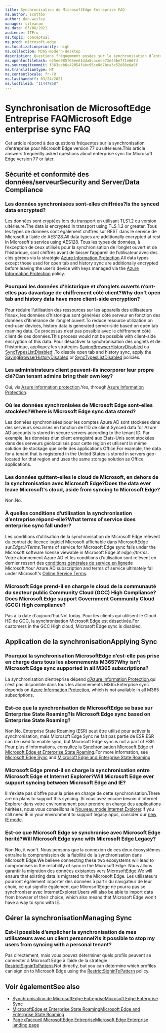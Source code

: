```yaml
---
title: Synchronisation de MicrosoftEdge Entreprise FAQ
ms.author: scottbo
author: dan-wesley
manager: silvanam
ms.date: 03/08/2021
audience: ITPro
ms.topic: conceptual
ms.prod: microsoft-edge
ms.localizationpriority: high
ms.collection: M365-modern-desktop
description: Questions fréquemment posées sur la synchronisation d’entreprise Microsoft Edge.
ms.openlocfilehash: e25ee985f65ee61dda5cacece73d43be7f1e6d7d
ms.sourcegitcommit: f363ceb6c42054fabc95ce8d7bca3c52d80e6a9f
ms.translationtype: HT
ms.contentlocale: fr-FR
ms.lasthandoff: 03/24/2021
ms.locfileid: "11447868"
---
```

# <a name="microsoft-edge-enterprise-sync-faq"></a><span data-ttu-id="81475-103">Synchronisation de MicrosoftEdge Entreprise FAQ</span><span class="sxs-lookup"><span data-stu-id="81475-103">Microsoft Edge enterprise sync FAQ</span></span>

<span data-ttu-id="81475-104">Cet article répond à des questions fréquentes sur la synchronisation d’entreprise pour Microsoft Edge version 77 ou ultérieure.</span><span class="sxs-lookup"><span data-stu-id="81475-104">This article answers frequently asked questions about enterprise sync for Microsoft Edge version 77 or later.</span></span>

## <a name="security-and-serverdata-compliance"></a><span data-ttu-id="81475-105">Sécurité et conformité des données/serveur</span><span class="sxs-lookup"><span data-stu-id="81475-105">Security and Server/Data Compliance</span></span>

### <a name="is-the-synced-data-encrypted"></a><span data-ttu-id="81475-106">Les données synchronisées sont-elles chiffrées?</span><span class="sxs-lookup"><span data-stu-id="81475-106">Is the synced data encrypted?</span></span>

<span data-ttu-id="81475-107">Les données sont cryptées lors du transport en utilisant TLS1.2 ou version ultérieure.</span><span class="sxs-lookup"><span data-stu-id="81475-107">The data is encrypted in transport using TLS 1.2 or greater.</span></span> <span data-ttu-id="81475-108">Tous les types de données sont également chiffrés sur REST dans le service de Microsoft à l’aide de AES128.</span><span class="sxs-lookup"><span data-stu-id="81475-108">All data types are additionally encrypted at rest in Microsoft's service using AES128.</span></span> <span data-ttu-id="81475-109">Tous les types de données, à l’exception de ceux utilisés pour la synchronisation de l’onglet ouvert et de l’historique, sont chiffrés avant de laisser l’appareil de l’utilisateur avec des clés gérées via la stratégie [Azure Information Protection](./microsoft-edge-policies.md#restrictsignintopattern).</span><span class="sxs-lookup"><span data-stu-id="81475-109">All data types except those used for open tab and history sync are additionally encrypted before leaving the user’s device with keys managed via the [Azure Information Protection](./microsoft-edge-policies.md#restrictsignintopattern) policy.</span></span>

### <a name="why-dont-open-tab-and-history-data-have-more-client-side-encryption"></a><span data-ttu-id="81475-110">Pourquoi les données d’historique et d’onglets ouverts n’ont-elles pas davantage de chiffrement côté client?</span><span class="sxs-lookup"><span data-stu-id="81475-110">Why don’t open tab and history data have more client-side encryption?</span></span>

<span data-ttu-id="81475-111">Pour réduire l’utilisation des ressources sur les appareils des utilisateurs finaux, les données d’historique sont générées côté serveur en fonction des données d’itinérance de l’onglet ouvert.</span><span class="sxs-lookup"><span data-stu-id="81475-111">To reduce resource utilization on end-user devices, history data is generated server-side based on open tab roaming data.</span></span> <span data-ttu-id="81475-112">Ce processus n’est pas possible avec le chiffrement côté client de ces données.</span><span class="sxs-lookup"><span data-stu-id="81475-112">This process would not be possible with client-side encryption of this data.</span></span> <span data-ttu-id="81475-113">Pour désactiver la synchronisation des onglets et de l’historique, appliquez les stratégies [SavingBrowserHistoryDisabled](./microsoft-edge-policies.md#savingbrowserhistorydisabled) ou [SyncTypesListDisabled](./microsoft-edge-policies.md#synctypeslistdisabled) .</span><span class="sxs-lookup"><span data-stu-id="81475-113">To disable open tab and history sync, apply the [SavingBrowserHistoryDisabled](./microsoft-edge-policies.md#savingbrowserhistorydisabled) or [SyncTypesListDisabled](./microsoft-edge-policies.md#synctypeslistdisabled) policies.</span></span>

### <a name="can-tenant-admins-bring-their-own-key"></a><span data-ttu-id="81475-114">Les administrateurs client peuvent-ils incorporer leur propre clé?</span><span class="sxs-lookup"><span data-stu-id="81475-114">Can tenant admins bring their own key?</span></span>

<span data-ttu-id="81475-115">Oui, via [Azure information protection](https://azure.microsoft.com/services/information-protection/).</span><span class="sxs-lookup"><span data-stu-id="81475-115">Yes, through [Azure Information Protection](https://azure.microsoft.com/services/information-protection/).</span></span>

### <a name="where-is-microsoft-edge-sync-data-stored"></a><span data-ttu-id="81475-116">Où les données synchronisées de Microsoft Edge sont-elles stockées?</span><span class="sxs-lookup"><span data-stu-id="81475-116">Where is Microsoft Edge sync data stored?</span></span>

<span data-ttu-id="81475-117">Les données synchronisées pour les comptes Azure AD sont stockées dans des serveurs sécurisés en fonction de l’ID de client.</span><span class="sxs-lookup"><span data-stu-id="81475-117">Synced data for Azure AD accounts is stored in secure servers according to the tenant ID.</span></span> <span data-ttu-id="81475-118">Par exemple, les données d’un client enregistré aux États-Unis sont stockées dans des serveurs géolocalisés pour cette région et utilisent la même solution de stockage que celle des applications Office.</span><span class="sxs-lookup"><span data-stu-id="81475-118">For example, the data for a tenant that is registered in the United States is stored in servers geo-located for that region and uses the same storage solution as Office applications.</span></span>

### <a name="does-the-data-ever-leave-microsofts-cloud-aside-from-syncing-to-microsoft-edge"></a><span data-ttu-id="81475-119">Les données quittent-elles le cloud de Microsoft, en dehors de la synchronisation avec Microsoft Edge?</span><span class="sxs-lookup"><span data-stu-id="81475-119">Does the data ever leave Microsoft's cloud, aside from syncing to Microsoft Edge?</span></span>

<span data-ttu-id="81475-120">Non.</span><span class="sxs-lookup"><span data-stu-id="81475-120">No.</span></span>

### <a name="what-terms-of-service-does-enterprise-sync-fall-under"></a><span data-ttu-id="81475-121">À quelles conditions d’utilisation la synchronisation d’entreprise répond-elle?</span><span class="sxs-lookup"><span data-stu-id="81475-121">What terms of service does enterprise sync fall under?</span></span>

<span data-ttu-id="81475-122">Les conditions d’utilisation de la synchronisation de Microsoft Edge relèvent du contrat de licence logiciel Microsoft affichable dans MicrosoftEdge sur *Edge://Terms*.</span><span class="sxs-lookup"><span data-stu-id="81475-122">Terms of service for Microsoft Edge sync falls under the Microsoft software license viewable in Microsoft Edge at *edge://terms*.</span></span> <span data-ttu-id="81475-123">Votre abonnement Azure AD et les conditions d’utilisation sont relèvent en dernier ressort des [conditions générales de service en ligne](https://www.microsoft.com/licensing/product-licensing/products)de Microsoft.</span><span class="sxs-lookup"><span data-stu-id="81475-123">Your Azure AD subscription and terms of service ultimately fall under Microsoft's [Online Service Terms](https://www.microsoft.com/licensing/product-licensing/products).</span></span>

### <a name="does-microsoft-edge-support-government-community-cloud-gcc-high-compliance"></a><span data-ttu-id="81475-124">Microsoft Edge prend-il en charge le cloud de la communauté du secteur public Community Cloud (GCC) High Compliance?</span><span class="sxs-lookup"><span data-stu-id="81475-124">Does Microsoft Edge support Government Community Cloud (GCC) High compliance?</span></span>

<span data-ttu-id="81475-125">Pas à la date d'aujourd'hui.</span><span class="sxs-lookup"><span data-stu-id="81475-125">Not today.</span></span> <span data-ttu-id="81475-126">Pour les clients qui utilisent le Cloud HD de GCC, la synchronisation Microsoft Edge est désactivée.</span><span class="sxs-lookup"><span data-stu-id="81475-126">For customers in the GCC High cloud, Microsoft Edge sync is disabled.</span></span>

## <a name="applying-sync"></a><span data-ttu-id="81475-127">Application de la synchronisation</span><span class="sxs-lookup"><span data-stu-id="81475-127">Applying Sync</span></span>

### <a name="why-isnt-microsoft-edge-sync-supported-in-all-m365-subscriptions"></a><span data-ttu-id="81475-128">Pourquoi la synchronisation MicrosoftEdge n’est-elle pas prise en charge dans tous les abonnements M365?</span><span class="sxs-lookup"><span data-stu-id="81475-128">Why isn’t Microsoft Edge sync supported in all M365 subscriptions?</span></span>

<span data-ttu-id="81475-129">La synchronisation d’entreprise dépend [d’Azure Information Protection,](https://azure.microsoft.com/services/information-protection/)qui n’est pas disponible dans tous les abonnements M365.</span><span class="sxs-lookup"><span data-stu-id="81475-129">Enterprise sync depends on [Azure Information Protection](https://azure.microsoft.com/services/information-protection/), which is not available in all M365 subscriptions.</span></span>

### <a name="is-microsoft-edge-sync-based-on-enterprise-state-roaming"></a><span data-ttu-id="81475-130">Est-ce que la synchronisation de MicrosoftEdge se base sur Enterprise State Roaming?</span><span class="sxs-lookup"><span data-stu-id="81475-130">Is Microsoft Edge sync based on Enterprise State Roaming?</span></span>

<span data-ttu-id="81475-131">Non.</span><span class="sxs-lookup"><span data-stu-id="81475-131">No.</span></span> <span data-ttu-id="81475-132">Enterprise State Roaming (ESR) peut être utilisé pour activer la synchronisation, mais Microsoft Edge Sync ne fait pas partie de ESR.</span><span class="sxs-lookup"><span data-stu-id="81475-132">ESR can be used to enable sync, but Microsoft Edge sync is not a part of ESR.</span></span> <span data-ttu-id="81475-133">Pour plus d’informations, consultez la [Synchronisation Microsoft Edge](https://review.docs.microsoft.com/DeployEdge/microsoft-edge-enterprise-sync) et [Microsoft Edge et Enterprise State Roaming](https://review.docs.microsoft.com/DeployEdge/microsoft-edge-enterprise-state-roaming).</span><span class="sxs-lookup"><span data-stu-id="81475-133">For more information, see [Microsoft Edge Sync](https://review.docs.microsoft.com/DeployEdge/microsoft-edge-enterprise-sync) and [Microsoft Edge and Enterprise State Roaming](https://review.docs.microsoft.com/DeployEdge/microsoft-edge-enterprise-state-roaming).</span></span>

### <a name="will-microsoft-edge-ever-support-syncing-between-microsoft-edge-and-ie"></a><span data-ttu-id="81475-134">Microsoft Edge prend-il en charge la synchronisation entre Microsoft Edge et Internet Explorer?</span><span class="sxs-lookup"><span data-stu-id="81475-134">Will Microsoft Edge ever support syncing between Microsoft Edge and IE?</span></span>

<span data-ttu-id="81475-135">Il n’existe pas d’offre pour la prise en charge de cette synchronisation.</span><span class="sxs-lookup"><span data-stu-id="81475-135">There are no plans to support this syncing.</span></span> <span data-ttu-id="81475-136">Si vous avez encore besoin d’Internet Explorer dans votre environnement pour prendre en charge des applications héritées, nous vous conseillons le [Nouveau mode Internet Explorer](./edge-ie-mode.md).</span><span class="sxs-lookup"><span data-stu-id="81475-136">If you still need IE in your environment to support legacy apps, consider our [new IE mode](./edge-ie-mode.md).</span></span>

### <a name="will-microsoft-edge-sync-with-microsoft-edge-legacy"></a><span data-ttu-id="81475-137">Est-ce que Microsoft Edge se synchronise avec Microsoft Edge hérité?</span><span class="sxs-lookup"><span data-stu-id="81475-137">Will Microsoft Edge sync with Microsoft Edge Legacy?</span></span>

<span data-ttu-id="81475-138">Non.</span><span class="sxs-lookup"><span data-stu-id="81475-138">No, it won't.</span></span> <span data-ttu-id="81475-139">Nous pensons que la connexion de ces deux écosystèmes entraîne la compromission de la fiabilité de la synchronisation dans Microsoft Edge.</span><span class="sxs-lookup"><span data-stu-id="81475-139">We believe connecting these two ecosystems will lead to compromises in the reliability of sync in the Microsoft Edge.</span></span> <span data-ttu-id="81475-140">Nous allons garantir la migration des données existantes vers MicrosoftEdge.</span><span class="sxs-lookup"><span data-stu-id="81475-140">We will ensure that existing data is migrated to the Microsoft Edge.</span></span> <span data-ttu-id="81475-141">Les utilisateurs pourront également importer des données à partir du navigateur de leur choix, ce qui signifie également que MicrosoftEdge ne pourra pas se synchroniser avec InternetExplorer.</span><span class="sxs-lookup"><span data-stu-id="81475-141">Users will also be able to import data from browser of their choice, which also means that Microsoft Edge won't have a way to sync with IE.</span></span>

## <a name="managing-sync"></a><span data-ttu-id="81475-142">Gérer la synchronisation</span><span class="sxs-lookup"><span data-stu-id="81475-142">Managing Sync</span></span>

### <a name="is-it-possible-to-stop-my-users-from-syncing-with-a-personal-tenant"></a><span data-ttu-id="81475-143">Est-il possible d’empêcher la synchronisation de mes utilisateurs avec un client personnel?</span><span class="sxs-lookup"><span data-stu-id="81475-143">Is it possible to stop my users from syncing with a personal tenant?</span></span>

<span data-ttu-id="81475-144">Pas directement, mais vous pouvez déterminer quels profils peuvent se connecter à Microsoft Edge à l’aide de la stratégie [RestrictSigninToPattern](./microsoft-edge-policies.md#restrictsignintopattern).</span><span class="sxs-lookup"><span data-stu-id="81475-144">Not directly, but you can determine which profiles can sign on to Microsoft Edge using the [RestrictSigninToPattern](./microsoft-edge-policies.md#restrictsignintopattern) policy.</span></span>

## <a name="see-also"></a><span data-ttu-id="81475-145">Voir également</span><span class="sxs-lookup"><span data-stu-id="81475-145">See also</span></span>

- [<span data-ttu-id="81475-146">Synchronisation de MicrosoftEdge Entreprise</span><span class="sxs-lookup"><span data-stu-id="81475-146">Microsoft Edge Enterprise Sync</span></span>](microsoft-edge-enterprise-sync.md)
- [<span data-ttu-id="81475-147">MicrosoftEdge et Enterprise State Roaming</span><span class="sxs-lookup"><span data-stu-id="81475-147">Microsoft Edge and Enterprise State Roaming</span></span>](microsoft-edge-enterprise-state-roaming.md)
- [<span data-ttu-id="81475-148">Page d’accueil MicrosoftEdge Entreprise</span><span class="sxs-lookup"><span data-stu-id="81475-148">Microsoft Edge Enterprise landing page</span></span>](https://aka.ms/EdgeEnterprise)